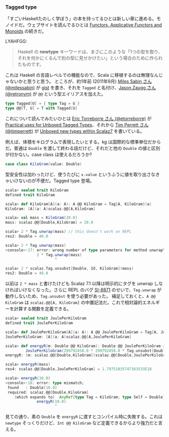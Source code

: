 
### Tagged type

「すごいHaskellたのしく学ぼう」の本を持ってるひとは新しい章に進める。モノイドだ。ウェブサイトを読んでるひとは [Functors, Applicative Functors and Monoids](http://learnyouahaskell.com/functors-applicative-functors-and-monoids) の続きだ。

LYAHFGG:

> Haskell の **newtype** キーワードは、まさにこのような「1つの型を取り、それを何かにくるんで別の型に見せかけたい」という場合のために作られたものです。

これは Haskell の言語レベルでの機能なので、Scala に移植するのは無理なんじゃないかと思うと思う。
ところが、約1年前 (2011年9月) [Miles Sabin さん (@milessabin)](https://twitter.com/milessabin) が [gist](https://gist.github.com/89c9b47a91017973a35f) を書き、それを `Tagged` と名付け、[Jason Zaugg さん (@retronym)](https://twitter.com/retronym) が `@@` という型エイリアスを加えた。

```scala
type Tagged[U] = { type Tag = U }
type @@[T, U] = T with Tagged[U]
```

これについて読んでみたいひとは [Eric Torreborre さん (@etorreborre)](http://twitter.com/etorreborre) が [Practical uses for Unboxed Tagged Types](http://etorreborre.blogspot.com/2011/11/practical-uses-for-unboxed-tagged-types.html)、それから [Tim Perrett さん (@timperrett)](http://es.twitter.com/timperrett) が [Unboxed new types within Scalaz7](http://timperrett.com/2012/06/15/unboxed-new-types-within-scalaz7/) を書いている。

例えば、体積をキログラムで表現したいとする。kg は国際的な標準単位だからだ。普通は `Double` を渡して終わる話だけど、それだと他の `Double` の値と区別が付かない。case class は使えるだろうか?

```scala
case class KiloGram(value: Double)
```

型安全性は加わったけど、使うたびに `x.value` というふうに値を取り出さなきゃいけないのが不便だ。Tagged type 登場。

```scala
scala> sealed trait KiloGram
defined trait KiloGram

scala> def KiloGram[A](a: A): A @@ KiloGram = Tag[A, KiloGram](a)
KiloGram: [A](a: A)scalaz.@@[A,KiloGram]

scala> val mass = KiloGram(20.0)
mass: scalaz.@@[Double,KiloGram] = 20.0

scala> 2 * Tag.unwrap(mass) // this doesn't work on REPL
res2: Double = 40.0

scala> 2 * Tag.unwrap(mass)
<console>:17: error: wrong number of type parameters for method unwrap\$mDc\$sp: [T](a: Object{type Tag = T; type Self = Double})Double
              2 * Tag.unwrap(mass)
                      ^

scala> 2 * scalaz.Tag.unsubst[Double, Id, KiloGram](mass)
res2: Double = 40.0
```

以前は `2 * mass` と書けたけども Scalaz 7.1 以降は明示的にタグを unwrap しなければいけなくなった。さらに REPL のバグ
[SI-8871](https://issues.scala-lang.org/browse/SI-8871)
のせいで、`Tag.unwrap` が動作しないため、`Tag.unsubst` を使う必要があった。
補足しておくと、`A @@ KiloGram` は `scalaz.@@[A, KiloGram]` の中置記法だ。これで相対論的エネルギーを計算する関数を定義できる。

```scala
scala> sealed trait JoulePerKiloGram
defined trait JoulePerKiloGram

scala> def JoulePerKiloGram[A](a: A): A @@ JoulePerKiloGram = Tag[A, JoulePerKiloGram](a)
JoulePerKiloGram: [A](a: A)scalaz.@@[A,JoulePerKiloGram]

scala> def energyR(m: Double @@ KiloGram): Double @@ JoulePerKiloGram =
         JoulePerKiloGram(299792458.0 * 299792458.0 * Tag.unsubst[Double, Id, KiloGram](m))
energyR: (m: scalaz.@@[Double,KiloGram])scalaz.@@[Double,JoulePerKiloGram]

scala> energyR(mass)
res4: scalaz.@@[Double,JoulePerKiloGram] = 1.79751035747363533E18

scala> energyR(10.0)
<console>:18: error: type mismatch;
 found   : Double(10.0)
 required: scalaz.@@[Double,KiloGram]
    (which expands to)  AnyRef{type Tag = KiloGram; type Self = Double}
              energyR(10.0)
                      ^
```

見ての通り、素の `Double` を `energyR` に渡すとコンパイル時に失敗する。これは `newtype` そっくりだけど、`Int @@ KiloGram` など定義できるからより強力だと言える。
